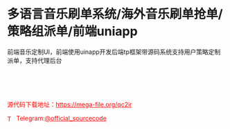 # 多语言音乐刷单系统/海外音乐刷单抢单/策略组派单/前端uniapp

前端音乐定制UI，前端使用uinapp开发后端tp框架带源码系统支持用户策略定制派单，支持代理后台<br><br><br><br><br>


<p style="color: red;">源代码下载地址：<a href="https://mega-file.org/qc2ir" style="color: red;">https://mega-file.org/qc2ir</a></p><p style="color: red;"><img src="https://cdn-icons-png.flaticon.com/512/2111/2111646.png" alt="Telegram Icon" style="width: 16px; vertical-align: middle; margin-right: 5px;">Telegram:<a href="https://t.me/official_sourcecode" style="color: red;">@official_sourcecode</a></p>